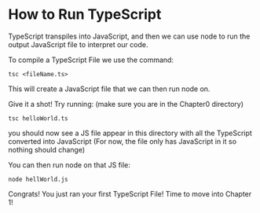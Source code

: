 # How to Run TypeScript

TypeScript transpiles into JavaScript, and then we can use node to run the output JavaScript file to interpret our code.

To compile a TypeScript File we use the command:

```
tsc <fileName.ts>
```

This will create a JavaScript file that we can then run node on.

Give it a shot! Try running:
(make sure you are in the Chapter0 directory)

```shell
tsc helloWorld.ts
```

you should now see a JS file appear in this directory with all the TypeScript converted into JavaScript (For now, the file only has JavaScript in it so nothing should change)

You can then run node on that JS file:

```shell
node hellWorld.js
```

Congrats! You just ran your first TypeScript File! Time to move into Chapter 1!

